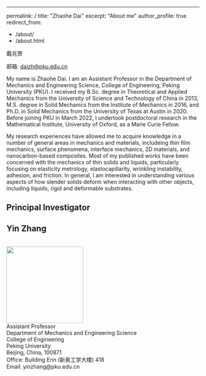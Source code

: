 ---
permalink: /
title: "Zhaohe Dai"
excerpt: "About me"
author_profile: true
redirect_from: 
  - /about/
  - /about.html

戴兆贺

邮箱: daizh@pku.edu.cn

My name is Zhaohe Dai. I am an Assistant Professor in the Department of Mechanics and Engineering Science, College of Engineering, Peking University (PKU). I received my B.Sc. degree in Theoretical and Applied Mechanics from the University of Science and Technology of China in 2013, M.S. degree in Solid Mechanics from the Institute of Mechanics in 2016, and Ph.D. in Solid Mechanics from the University of Texas at Austin in 2020. Before joining PKU in March 2022, I undertook postdoctoral research in the Mathematical Institute, University of Oxford, as a Marie Curie Fellow. 

My research experiences have allowed me to acquire knowledge in a number of general areas in mechanics and materials, includeing thin film mechanics, surface phenomena, interface mechanics, 2D materials, and nanocarbon-based composites. Most of my published works have been concerned with the mechanics of thin solids and liquids, particularly focusing on elasticity metrology, elastocapillarity, wrinkling instability, adhesion, and friction. In general, I am interested in understanding various aspects of how slender solids deform when interacting with other objects, including liquids, rigid and deformable substrates. 


Principal Investigator
------
## Yin Zhang
<br/>
<img src='/images/4.jpg' width="200">
<br/>
Assistant Professor<br/>
Department of Mechanics and Engineering Science<br/>
College of Engineering<br/>
Peking University<br/>
Beijing, China, 100871<br/>
Office: Building Enn (新奥工学大楼) 418<br/>
Email: yinzhang@pku.edu.cn<br/>

